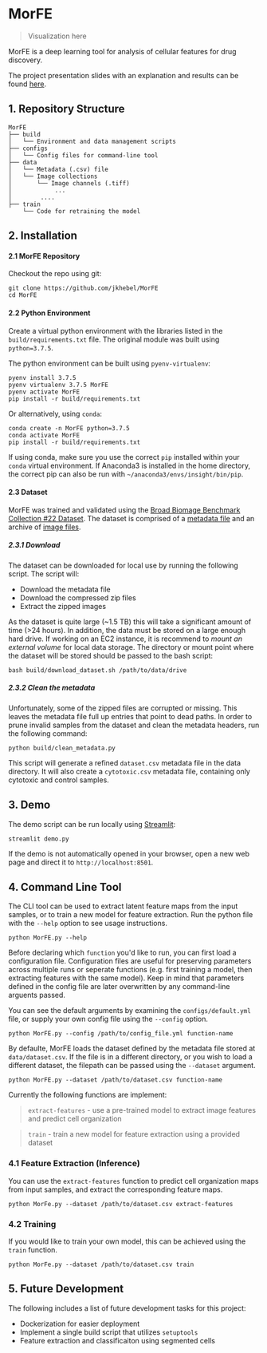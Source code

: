 # MorFE

> Visualization here

MorFE is a deep learning tool for analysis of cellular features for drug
discovery.

The project presentation slides with an explanation and results can be found
[here](https://bit.ly/MorFE-slides).

## 1. Repository Structure

    MorFE
    ├── build
    │   └── Environment and data management scripts
    ├── configs
    │   └── Config files for command-line tool
    ├── data
    │   └── Metadata (.csv) file
    │   └── Image collections
    │       └── Image channels (.tiff)
    │            ...
    │        ....
    ├── train
        └── Code for retraining the model

## 2. Installation

#### 2.1 MorFE Repository

Checkout the repo using git:

    git clone https://github.com/jkhebel/MorFE
    cd MorFE

#### 2.2 Python Environment

Create a virtual python environment with the libraries listed in the
`build/requirements.txt` file. The original module was built using
`python=3.7.5`.

The python environment can be built using `pyenv-virtualenv`:

    pyenv install 3.7.5
    pyenv virtualenv 3.7.5 MorFE
    pyenv activate MorFE
    pip install -r build/requirements.txt

Or alternatively, using `conda`:

    conda create -n MorFE python=3.7.5
    conda activate MorFE
    pip install -r build/requirements.txt

If using conda, make sure you use the correct `pip` installed within your `
conda` virtual environment. If Anaconda3 is installed in the home directory,
the correct pip can also be run with `~/anaconda3/envs/insight/bin/pip`.

#### 2.3 Dataset

MorFE was trained and validated using the
[Broad Biomage Benchmark Collection #22 Dataset](https://data.broadinstitute.org/bbbc/BBBC022/). The dataset is comprised of a
[metadata file](https://data.broadinstitute.org/bbbc/BBBC022/BBBC022_v1_image.csv)
and an archive of
[image files](https://data.broadinstitute.org/bbbc/BBBC022/BBBC022_v1_images_urls.txt).

##### 2.3.1 Download

The dataset can be downloaded for local use by running the following script.
The script will:

-   Download the metadata file
-   Download the compressed zip files
-   Extract the zipped images

As the dataset is quite large (~1.5 TB) this will take a significant amount
of time (>24 hours). In addition, the data must be stored on a large enough hard drive.
If working on an EC2 instance, it is recommend to *mount an external volume*
for local data storage. The directory or mount point where the dataset will be
stored should be passed to the bash script:

    bash build/download_dataset.sh /path/to/data/drive

##### 2.3.2 Clean the metadata

Unfortunately, some of the zipped files are corrupted or missing.
This leaves the metadata file full up entries that point to dead paths.
In order to prune invalid samples from the dataset and clean the metadata
headers, run the following command:

    python build/clean_metadata.py

This script will generate a refined `dataset.csv` metadata file in the data directory.
It will also create a `cytotoxic.csv` metadata file, containing only cytotoxic
and control samples.

## 3. Demo

The demo script can be run locally using [Streamlit](streamlit.io):

    streamlit demo.py

If the demo is not automatically opened in your browser, open a new web page
and direct it to `http://localhost:8501`.

## 4. Command Line Tool

The CLI tool can be used to extract latent feature maps from the input samples,
or to train a new model for feature extraction. Run the python file with the
`--help` option to see usage instructions.

    python MorFE.py --help

Before declaring which `function` you'd like to run, you can first load a
configuration file. Configuration files are useful for preserving parameters
across multiple runs or seperate functions \(e.g. first training a model, then
extracting features with the same model\). Keep in mind that parameters defined
in the config file are later overwritten by any command-line arguents passed.

You can see the default arguments by examining the `configs/default.yml` file,
or supply your own config file using the `--config` option.

    python MorFE.py --config /path/to/config_file.yml function-name

By defaulte, MorFE loads the dataset defined by the metadata file stored at
`data/dataset.csv`. If the file is in a different directory, or you wish to
load a different dataset, the filepath can be passed using the `--dataset`
argument.

    python MorFE.py --dataset /path/to/dataset.csv function-name

Currently the following functions are implement:

  > `extract-features` - use a pre-trained model to extract image features and predict cell organization

  > `train` - train a new model for feature extraction using a provided dataset

### 4.1 Feature Extraction (Inference)

You can use the `extract-features` function to predict cell organization maps
from input samples, and extract the corresponding feature maps.

    python MorFe.py --dataset /path/to/dataset.csv extract-features

### 4.2 Training

If you would like to train your own model, this can be achieved using the `train`
function.

    python MorFe.py --dataset /path/to/dataset.csv train

## 5. Future Development

The following includes a list of future development tasks for this project:

 - Dockerization for easier deployment
 - Implement a single build script that utilizes `setuptools`
 - Feature extraction and classificaiton using segmented cells
